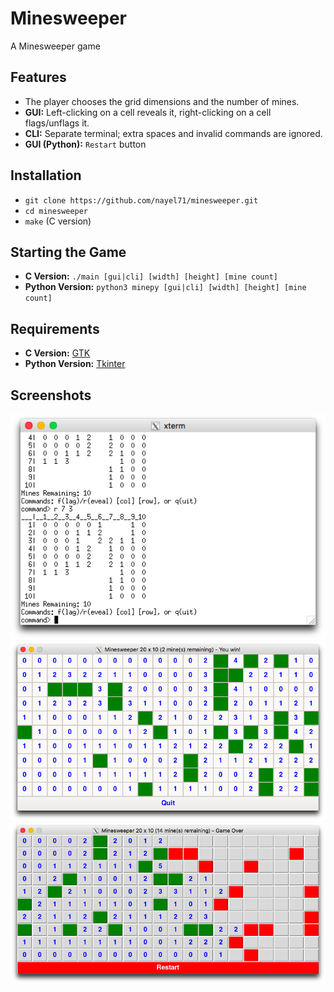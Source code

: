 # Minesweeper
A Minesweeper game

## Features
- The player chooses the grid dimensions and the number of mines.
- **GUI:** Left-clicking on a cell reveals it, right-clicking on a cell flags/unflags it. 
- **CLI:** Separate terminal; extra spaces and invalid commands are ignored.
- **GUI (Python):** `Restart` button

## Installation
- `git clone https://github.com/nayel71/minesweeper.git`
- `cd minesweeper`
- `make` (C version)

## Starting the Game
- **C Version:** `./main [gui|cli] [width] [height] [mine count]`
- **Python Version:** `python3 minepy [gui|cli] [width] [height] [mine count]`

## Requirements
- **C Version:** [GTK](https://www.gtk.org)
- **Python Version:** [Tkinter](https://docs.python.org/3/library/tkinter.html)

## Screenshots
![](screenshots/cli.png)
![](screenshots/c_gui.png)
![](screenshots/py_gui.png)
